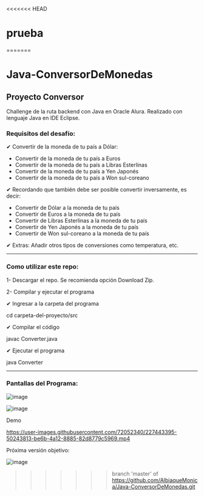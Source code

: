 <<<<<<< HEAD
# prueba
=======
# Java-ConversorDeMonedas
<h2>Proyecto Conversor</h2>
Challenge de la ruta backend con Java en Oracle Alura.
Realizado con lenguaje Java en IDE Eclipse.

<h3>Requisitos del desafío:</h3>

 ✔ Convertir de la moneda de tu país a Dólar:
 <ul>  
       <li> Convertir de la moneda de tu país  a Euros </li>
       <li> Convertir de la moneda de tu país  a Libras Esterlinas </li>
       <li> Convertir de la moneda de tu país  a Yen Japonés </li>
       <li> Convertir de la moneda de tu país  a Won sul-coreano </li>
 </ul>
 ✔ Recordando que también debe ser posible convertir inversamente, es decir:
 <ul>       
       <li> Convertir de Dólar a la moneda de tu país </li>
       <li> Convertir de Euros a la moneda de tu país </li>
       <li> Convertir de Libras Esterlinas a la moneda de tu país </li>
       <li> Convertir de Yen Japonés a la moneda de tu país </li>
       <li> Convertir de Won sul-coreano a la moneda de tu país </li>
 </ul>
 ✔  Extras:
    Añadir otros tipos de conversiones como temperatura, etc.

___________________________________________________________________

<h3> Como utilizar este repo:</h3>

1- Descargar el repo. Se recomienda opción Download Zip.

2- Compilar y ejecutar el programa

✔ Ingresar a la carpeta del programa

cd carpeta-del-proyecto/src

✔ Compilar el código

javac Converter.java

✔ Ejecutar el programa

java Converter

___________________________________________________________________

<h3> Pantallas del Programa: </h3>

![image](https://user-images.githubusercontent.com/72052340/227440331-a252a65d-a76a-4245-9eb1-68e111360ba1.png)


![image](https://user-images.githubusercontent.com/72052340/227440418-fe5e638b-5210-496e-92a8-a9b0088988e7.png)


Demo


https://user-images.githubusercontent.com/72052340/227443395-50243813-be6b-4a12-8885-82d8779c5969.mp4

Próxima versión objetivo:

![image](https://user-images.githubusercontent.com/72052340/227446021-6b272489-ee4a-4e99-85a3-a41b28245570.png)


>>>>>>> branch 'master' of https://github.com/AlbiaqueMonica/Java-ConversorDeMonedas.git

